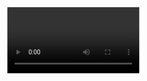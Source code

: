 <video src="https://github.com/alihan98ersoy/markdown_files/raw/refs/heads/master/test_development/test1.mp4">
<img src="https://raw.githubusercontent.com/alihan98ersoy/markdown_files/refs/heads/master/test_development/testGif.gif"/>

